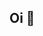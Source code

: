 ## Oi 👋

<!--
**Dora082/Dora082** é um ✨ repositório _special_ ✨ porque seu 'README.md' (este arquivo) aparece no seu perfil do GitHub.
Aqui estão algumas ideias para você começar:
- 🔭 Atualmente estou trabalhando em alura
- 🌱 Atualmente estou aprendendo...
- 👯 Estou procurando colaborar em...
- 🤔 Estou procurando ajuda com...
- 💬 Pergunte-me sobre...
- 📫 Como chegar até mim: ...
- 😄 Pronomes: ...
- ⚡ Curiosidade: ...
-->
